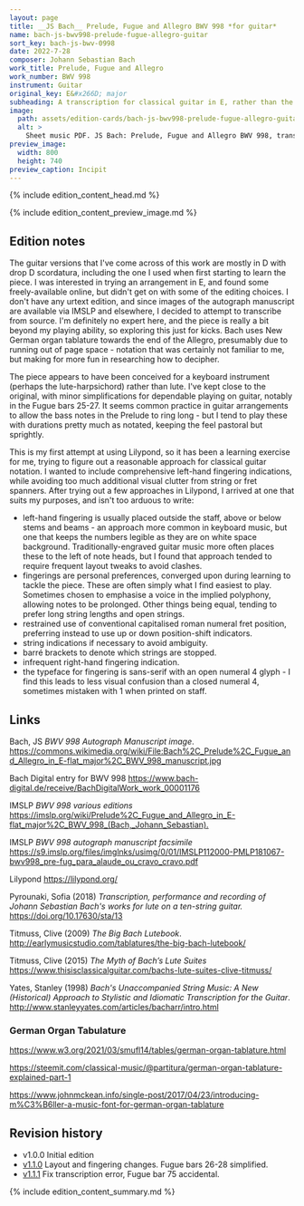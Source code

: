 ```yaml
---
layout: page
title: __JS Bach__ Prelude, Fugue and Allegro BWV 998 *for guitar*
name: bach-js-bwv998-prelude-fugue-allegro-guitar
sort_key: bach-js-bwv-0998
date: 2022-7-28
composer: Johann Sebastian Bach
work_title: Prelude, Fugue and Allegro
work_number: BWV 998
instrument: Guitar
original_key: E&#x266D; major
subheading: A transcription for classical guitar in E, rather than the more usual D.
image:
  path: assets/edition-cards/bach-js-bwv998-prelude-fugue-allegro-guitar.card.jpg
  alt: >
    Sheet music PDF. JS Bach: Prelude, Fugue and Allegro BWV 998, transcribed for classical guitar.
preview_image:
  width: 800
  height: 740
preview_caption: Incipit
---
```


{% include edition_content_head.md %}
<!--more-->
{% include edition_content_preview_image.md %}

## Edition notes

The guitar versions that I've come across of this work are mostly in D with drop D scordatura, including the one I used when first starting to learn the piece. I was interested in trying an arrangement in E, and found some freely-available online, but didn't get on with some of the editing choices. I don't have any urtext edition, and since images of the autograph manuscript are available via IMSLP and elsewhere, I decided to attempt to transcribe from source. I'm definitely no expert here, and the piece is really a bit beyond my playing ability, so exploring this just for kicks. Bach uses New German organ tablature towards the end of the Allegro, presumably due to running out of page space - notation that was certainly not familiar to me, but making for more fun in researching how to decipher.

The piece appears to have been conceived for a keyboard instrument (perhaps the lute-harpsichord) rather than lute. I've kept close to the original, with minor simplifications for dependable playing on guitar, notably in the Fugue bars 25-27. It seems common practice in guitar arrangements to allow the bass notes in the Prelude to ring long - but I tend to play these with durations pretty much as notated, keeping the feel pastoral but sprightly.

This is my first attempt at using Lilypond, so it has been a learning exercise for me, trying to figure out a reasonable approach for classical guitar notation. I wanted to include comprehensive left-hand fingering indications, while avoiding too much additional visual clutter from string or fret spanners. After trying out a few approaches in Lilypond, I arrived at one that suits my purposes, and isn't too arduous to write:

* left-hand fingering is usually placed outside the staff, above or below stems and beams - an approach more common in keyboard music, but one that keeps the numbers legible as they are on white space background. Traditionally-engraved guitar music more often places these to the left of note heads, but I found that approach tended to require frequent layout tweaks to avoid clashes.
* fingerings are personal preferences, converged upon during learning to tackle the piece. These are often simply what I find easiest to play. Sometimes chosen to emphasise a voice in the implied polyphony, allowing notes to be prolonged. Other things being equal, tending to prefer long string lengths and open strings.
* restrained use of conventional capitalised roman numeral fret position, preferring instead to use up or down position-shift indicators.
* string indications if necessary to avoid ambiguity.
* barré brackets to denote which strings are stopped.
* infrequent right-hand fingering indication.
* the typeface for fingering is sans-serif with an open numeral 4 glyph - I find this leads to less visual confusion than a closed numeral 4, sometimes mistaken with 1 when printed on staff.

## Links

Bach, JS *BWV 998 Autograph Manuscript image*. <https://commons.wikimedia.org/wiki/File:Bach%2C_Prelude%2C_Fugue_and_Allegro_in_E-flat_major%2C_BWV_998_manuscript.jpg>

Bach Digital entry for BWV 998 <https://www.bach-digital.de/receive/BachDigitalWork_work_00001176>

IMSLP *BWV 998 various editions* <https://imslp.org/wiki/Prelude%2C_Fugue_and_Allegro_in_E-flat_major%2C_BWV_998_(Bach,_Johann_Sebastian).>

IMSLP *BWV 998 autograph manuscript facsimile* <https://s9.imslp.org/files/imglnks/usimg/0/01/IMSLP112000-PMLP181067-bwv998_pre-fug_para_alaude_ou_cravo_cravo.pdf>

Lilypond <https://lilypond.org/>

Pyrounaki, Sofia (2018) *Transcription, performance and recording of
Johann Sebastian Bach's works for lute on a
ten-string guitar.* <https://doi.org/10.17630/sta/13>

Titmuss, Clive (2009) *The Big Bach Lutebook*.
<http://earlymusicstudio.com/tablatures/the-big-bach-lutebook/>

Titmuss, Clive (2015) *The Myth of Bach’s Lute Suites* <https://www.thisisclassicalguitar.com/bachs-lute-suites-clive-titmuss/>

Yates, Stanley (1998) *Bach's Unaccompanied String Music: A New (Historical) Approach to Stylistic and Idiomatic Transcription for the Guitar*. <http://www.stanleyyates.com/articles/bacharr/intro.html>



### German Organ Tabulature
<https://www.w3.org/2021/03/smufl14/tables/german-organ-tablature.html>

<https://steemit.com/classical-music/@partitura/german-organ-tablature-explained-part-1>

<https://www.johnmckean.info/single-post/2017/04/23/introducing-m%C3%B6ller-a-music-font-for-german-organ-tablature>

## Revision history
* v1.0.0 Initial edition
* [v1.1.0](https://github.com/jonty-dawson/music-scores/commit/61226f7fbba288a6505a4863692b2c9383c741b3) Layout and fingering changes. Fugue bars 26-28 simplified.
* [v1.1.1](https://github.com/jonty-dawson/music-scores/commit/fa8565fd91e00530e9822f793d47360d0cdd685c) Fix transcription error, Fugue bar 75 accidental.

{% include edition_content_summary.md %}
